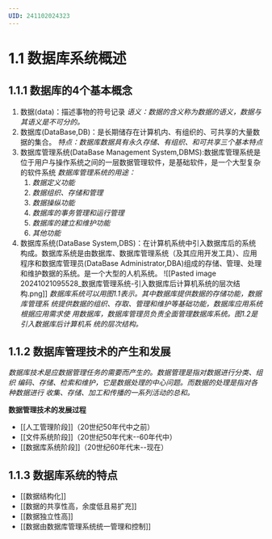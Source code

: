 ```yaml
---
UID: 241102024323
---
```

# 1.1 数据库系统概述
## 1.1.1 数据库的4个基本概念
1. 数据(data)：描述事物的符号记录
	*语义：数据的含义称为数据的语义，数据与其语义是不可分的。*
2. 数据库(DataBase,DB)：是长期储存在计算机内、有组织的、可共享的大量数据的集合。
	*特点：数据库数据具有永久存储、有组织、和可共享三个基本特点*
3. 数据库管理系统(DataBase Management System,DBMS):数据库管理系统是位于用户与操作系统之间的一层数据管理软件，是基础软件，是一个大型复杂的软件系统
	*数据库管理系统的用途：*
	1) *数据定义功能*
	2) *数据组织、存储和管理*
	3) *数据操纵功能*
	4) *数据库的事务管理和运行管理*
	5) *数据库的建立和维护功能*
	6) *其他功能*
4. 数据库系统(DataBase System,DBS)：在计算机系统中引入数据库后的系统构成。数据库系统是由数据库、数据库管理系统（及其应用开发工具）、应用程序和数据库管理员(DataBase Administrator,DBA)组成的存储、管理、处理和维护数据的系统。是一个大型的人机系统。
	![[Pasted image 20241021095528_数据库管理系统-引入数据库后计算机系统的层次结构.png]]
	*数据库系统可以用图1.1表示。其中数据库提供数据的存储功能，数据库管理系*
	*统提供数据的组织、存取、管理和维护等基础功能，数据库应用系统根据应用需求使*
	*用数据库，数据库管理员负责全面管理数据库系统。图1.2是引入数据库后计算机系*
	*统的层次结构。*
## 1.1.2 数据库管理技术的产生和发展
*数据库技术是应数据管理任务的需要而产生的。数据管理是指对数据进行分类、组织*
*编码、存储、检索和维护，它是数据处理的中心问题。而数据的处理是指对各种数据进行*
*收集、存储、加工和传播的一系列活动的总和。*

**数据管理技术的发展过程**
- [[人工管理阶段]]（20世纪50年代中之前）
- [[文件系统阶段]]（20世纪50年代末--60年代中）
- [[数据库系统阶段]]（20世纪60年代末--现在）

## 1.1.3 数据库系统的特点
- [[数据结构化]]
- [[数据的共享性高，余度低且易扩充]]
- [[数据独立性高]]
- [[数据由数据库管理系统统一管理和控制]]